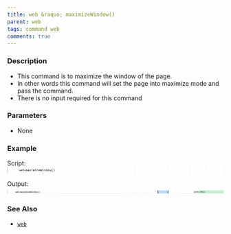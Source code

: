 ```yaml
---
title: web &raquo; maximizeWindow()
parent: web
tags: command web
comments: true
---
```


### Description

- This command is to maximize the window of the page.
- In other words this command will set the page into maximize mode and pass the command.
- There is no input required for this command

### Parameters
- None
### Example

Script:<br/>
![](image/maximizeWindow_01.png)

Output:<br/>
![](image/maximizeWindow_02.png)

### See Also

- [`web`](index)